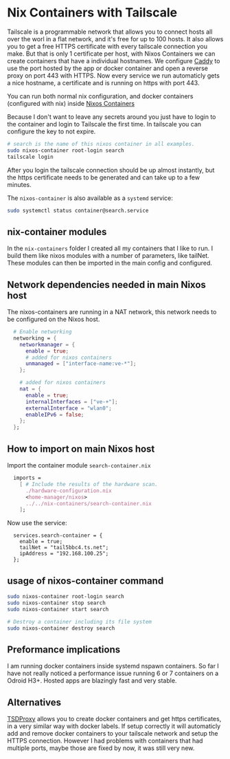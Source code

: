 # Nix Containers with Tailscale

Tailscale is a programmable network that allows you to connect hosts all over the worl in a flat network, and it's free for up to 100 hosts.
It also allows you to get a free HTTPS certificate with every tailscale connection you make.
But that is only 1 certificate per host, with Nixos Containers we can create containers that have a individual hostnames.
We configure [Caddy](https://caddyserver.com/) to use the port hosted by the app or docker container and open a reverse proxy on port 443 with HTTPS.
Now every service we run automaticly gets a nice hostname, a certificate and is running on https with port 443.

You can run both normal nix configuration, and docker containers (configured with nix) inside [Nixos Containers](https://nixos.wiki/wiki/NixOS_Containers)

Because I don't want to leave any secrets around you just have to login to the container and login to Tailscale the first time.
In tailscale you can configure the key to not expire.


```bash
# search is the name of this nixos container in all examples.
sudo nixos-container root-login search
tailscale login
```

After you login the tailscale connection should be up almost instantly, but the https certificate needs to be generated and can take up to a few minutes.

The `nixos-container` is also available as a `systemd` service:

```bash
sudo systemctl status container@search.service
```

## nix-container modules

In  the `nix-containers` folder I created all my containers that I like to run.
I build them like nixos modules with a number of parameters, like tailNet.
These modules can then be imported in the main config and configured.

## Network dependencies needed in main Nixos host

The nixos-containers are running in a NAT network, this network needs to be configured on the Nixos host.

```nix
  # Enable networking
  networking = {
    networkmanager = {
      enable = true;
      # added for nixos containers
      unmanaged = ["interface-name:ve-*"];
    };

    # added for nixos containers
    nat = {
      enable = true;
      internalInterfaces = ["ve-+"];
      externalInterface = "wlan0";
      enableIPv6 = false;
    };
  };
```

## How to import on main Nixos host

Import the container module `search-container.nix`

```nix
  imports =
    [ # Include the results of the hardware scan.
      ./hardware-configuration.nix
      <home-manager/nixos>
      ../../nix-containers/search-container.nix
    ];
```

Now use the service:

```
  services.search-container = {
    enable = true;
    tailNet = "tail5bbc4.ts.net";
    ipAddress = "192.168.100.25";
  };
```

## usage of nixos-container command

```bash
sudo nixos-container root-login search
sudo nixos-container stop search
sudo nixos-container start search

# Destroy a container including its file system
sudo nixos-container destroy search
```

## Preformance implications

I am running docker containers inside systemd nspawn containers. So far I have not really noticed a performance issue running 6 or 7 containers on a Odroid H3+. Hosted apps are blazingly fast and very stable. 

## Alternatives

[TSDProxy](https://nixos.wiki/wiki/NixOS_Containers) allows you to create docker containers and get https certificates, in a very similar way with docker labels.
If setup correctly it will automaticly add and remove docker containers to your tailscale network and setup the HTTPS connection.
However I had problems with containers that had multiple ports, maybe those are fixed by now, it was still very new.

